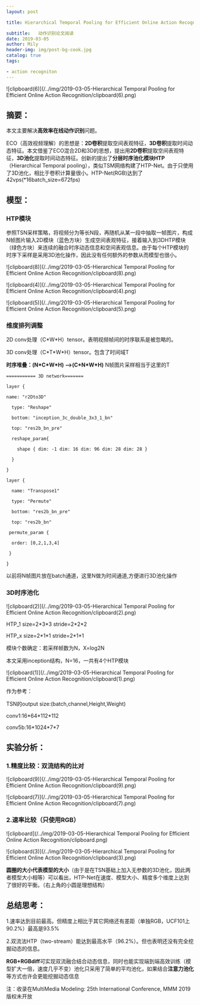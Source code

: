 ```yaml
---
layout: post

title: Hierarchical Temporal Pooling for Efficient Online Action Recognition

subtitle:   动作识别论文阅读
date: 2019-03-05
author: Mily
header-img: img/post-bg-cook.jpg
catalog: true
tags:

- action recogniton
---
```


![clipboard(6)](/../img/2019-03-05-Hierarchical Temporal Pooling for Efficient Online Action Recognition/clipboard(6).png)

## **摘要：**

本文主要解决**高效率在线动作识别**问题。

ECO（高效视频理解）的思想是：**2D卷积**提取空间表观特征，**3D卷积**提取时间动态特征。本文借鉴了ECO混合2D和3D的思想，提出用**2D卷积**提取空间表观特征，**3D池化**提取时间动态特征。创新的提出了**分层时序池化模块HTP**（Hierarchical  Temporal pooling），类似TSM网络构建了HTP-Net。由于只使用了3D池化，相比于卷积计算量很小。HTP-Net(RGB)达到了42vps(*16batch_size=672fps)

## **模型：**

### **HTP模块**

参照TSN采样策略，将视频分为等长N段，再随机从某一段中抽取一帧图片，构成N帧图片输入2D模块（蓝色方块）生成空间表观特征，接着输入到3DHTP模块（绿色方块）来连续的融合时序动态信息和空间表观信息。由于每个HTP模块的时序下采样是采用3D池化操作，因此没有任何额外的参数从而模型也很小。

![clipboard(8)](/../img/2019-03-05-Hierarchical Temporal Pooling for Efficient Online Action Recognition/clipboard(8).png)

![clipboard(4)](/../img/2019-03-05-Hierarchical Temporal Pooling for Efficient Online Action Recognition/clipboard(4).png)

![clipboard(5)](/../img/2019-03-05-Hierarchical Temporal Pooling for Efficient Online Action Recognition/clipboard(5).png)

### **维度排列调整**

2D conv处理（C\*W\*H）tensor。表明视频帧间的时序联系是被忽略的。

3D conv处理（C\*T\*W\*H）tensor。包含了时间域T

**时序堆叠：(N\*C\*W\*H) ——>(C\*N\*W\*H)**  N帧图片采样相当于这里的T

```
=========== 3D network=======

layer {

name: "r2Dto3D"

  type: "Reshape"

  bottom: "inception_3c_double_3x3_1_bn"

  top: "res2b_bn_pre"

  reshape_param{

    shape { dim: -1 dim: 16 dim: 96 dim: 28 dim: 28 }

  }

}

layer {

  name: "Transpose1"

  type: "Permute"

  bottom: "res2b_bn_pre"

  top: "res2b_bn"

 permute_param {

  order: [0,2,1,3,4]

 }

}
```

以前将N帧图片放在batch通道，这里N做为时间通道,方便进行3D池化操作

### **3D时序池化**

![clipboard(2)](/../img/2019-03-05-Hierarchical Temporal Pooling for Efficient Online Action Recognition/clipboard(2).png)

HTP_1 size=2\*3\*3 stride=2\*2\*2

HTP_x size=2\*1\*1 stride=2\*1\*1

模块个数确定：若采样帧数为N，X=log2N

本文采用inception结构，N=16，一共有4个HTP模块

![clipboard(1)](/../img/2019-03-05-Hierarchical Temporal Pooling for Efficient Online Action Recognition/clipboard(1).png)

作为参考：

TSN的output size:(batch,channel,Height,Weight)

conv1:16\*64\*112\*112

conv5b:16\*1024\*7\*7

## **实验分析：**

### 1.精度比较：双流结构的比对

![clipboard(9)](/../img/2019-03-05-Hierarchical Temporal Pooling for Efficient Online Action Recognition/clipboard(9).png)

![clipboard(7)](/../img/2019-03-05-Hierarchical Temporal Pooling for Efficient Online Action Recognition/clipboard(7).png)

### 2.速率比较（只使用RGB）

![clipboard](/../img/2019-03-05-Hierarchical Temporal Pooling for Efficient Online Action Recognition/clipboard.png)

![clipboard(3)](/../img/2019-03-05-Hierarchical Temporal Pooling for Efficient Online Action Recognition/clipboard(3).png)

**圆圈的大小代表模型的大小**（由于是在TSN基础上加入无参数的3D池化，因此两者模型大小相等）可以看出，HTP-Net在速度、模型大小、精度多个维度上达到了很好的平衡。（右上角的小圆是理想结构）

## **总结思考：**

1.速率达到目前最高。但精度上相比于其它网络还有差距（单独RGB，UCF101上90.2%）最高是93.5%

2.双流法HTP（two-stream）能达到最高水平（96.2%）。但也表明还没有完全挖掘动态的信息。

**RGB+RGBdiff**可实现双流融合结合动态信息，同时也能实现端到端高效训练（模型扩大一倍，速度几乎不变）池化只采用了简单的平均池化，如果结合**注意力池化**等方式也许会更能挖掘动态信息



注：收录在MultiMedia Modeling: 25th International Conference, MMM 2019 版权未开放

